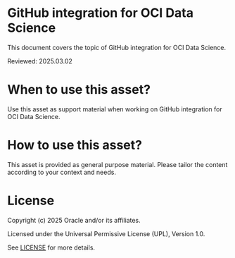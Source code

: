 # GitHub integration for OCI Data Science
 
This document covers the topic of GitHub integration for OCI Data Science.

Reviewed: 2025.03.02
 

# When to use this asset?

Use this asset as support material when working on GitHub integration for OCI Data Science.


# How to use this asset?

This asset is provided as general purpose material. Please tailor the content according to your context and needs.


# License
 
Copyright (c) 2025 Oracle and/or its affiliates.
 
Licensed under the Universal Permissive License (UPL), Version 1.0.
 
See [LICENSE](https://github.com/oracle-devrel/technology-engineering/blob/main/LICENSE) for more details.
